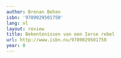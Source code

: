 ```yaml
---
author: Brenan Behan
isbn: '9789029501750'
lang: nl
layout: review
title: Bekentenissen van een Ierse rebel
url: http://www.isbn.nu/9789029501750
year: 0
---
```


